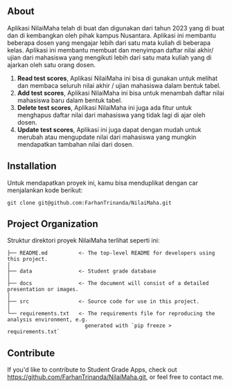 ## About

Aplikasi NilaiMaha telah di buat dan digunakan dari tahun 2023 yang di buat dan di kembangkan oleh pihak kampus Nusantara. Aplikasi ini membantu beberapa dosen yang mengajar lebih dari satu mata kuliah di beberapa kelas. Aplikasi ini membantu membuat dan menyimpan daftar nilai akhir/ ujian dari mahasiswa yang mengikuti lebih dari satu mata kuliah yang di ajarkan oleh satu orang dosen.

1. **Read test scores**, Aplikasi NilaiMaha ini bisa di gunakan untuk melihat dan membaca seluruh nilai akhir / ujian mahasiswa dalam bentuk tabel.
2. **Add test scores**, Aplikasi NilaiMaha ini bisa untuk menambah daftar nilai mahasiswa baru dalam bentuk tabel.
3. **Delete test scores**, Aplikasi NilaiMaha ini juga ada fitur untuk menghapus daftar nilai dari mahasiswa yang tidak lagi di ajar oleh dosen. 
4. **Update test scores**, Aplikasi ini juga dapat dengan mudah untuk merubah atau mengupdate nilai dari mahasiswa yang mungkin mendapatkan tambahan nilai dari dosen.

## Installation

Untuk mendapatkan proyek ini, kamu bisa menduplikat dengan car menjalankan kode berikut:

    git clone git@github.com:FarhanTrinanda/NilaiMaha.git

    
## Project Organization

Struktur direktori proyek NilaiMaha terlihat seperti ini:

    ├── README.md          <- The top-level README for developers using this project.
    │
    ├── data               <- Student grade database
    │
    ├── docs               <- The document will consist of a detailed presentation or images.
    │
    ├── src                <- Source code for use in this project.
    │
    └── requirements.txt   <- The requirements file for reproducing the analysis environment, e.g.
                             generated with `pip freeze > requirements.txt`

## Contribute

If you'd like to contribute to Student Grade Apps, check out https://github.com/FarhanTrinanda/NilaiMaha.git, or feel free to contact me.
